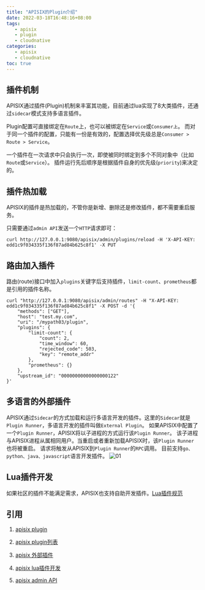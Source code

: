```yaml
---
title: "APISIX的Plugin介绍"
date: 2022-03-18T16:48:16+08:00
tags:
   - apisix
   - plugin
   - cloudnative
categories:
   - apisix
   - cloudnative
toc: true
---
```


## 插件机制
APISIX通过插件(Plugin)机制来丰富其功能，目前通过lua实现了8大类插件，还通过`sidecar`模式支持多语言插件。

Plugin配置可直接绑定在`Route`上，也可以被绑定在`Service`或`Consumer上`。
而对于同一个插件的配置，只能有一份是有效的，配置选择优先级总是`Consumer > Route > Service`。

一个插件在一次请求中只会执行一次，即使被同时绑定到多个不同对象中（比如`Route`或`Service`）。 
插件运行先后顺序是根据插件自身的优先级(`priority`)来决定的。

## 插件热加载
APISIX的插件是热加载的，不管你是新增、删除还是修改插件，都不需要重启服务。

只需要通过`admin API`发送一个`HTTP`请求即可：
```shell
curl http://127.0.0.1:9080/apisix/admin/plugins/reload -H 'X-API-KEY: edd1c9f034335f136f87ad84b625c8f1' -X PUT
```

## 路由加入插件
路由(route)接口中加入`plugins`关键字后支持插件，`limit-count`、`prometheus`都是引用的插件名称。

```shell
curl "http://127.0.0.1:9080/apisix/admin/routes" -H "X-API-KEY: edd1c9f034335f136f87ad84b625c8f1" -X POST -d '{
    "methods": ["GET"],
    "host": "test.my.com",
    "uri": "/mypath03/plugin",
    "plugins": {
        "limit-count": {
            "count": 2,
            "time_window": 60,
            "rejected_code": 503,
            "key": "remote_addr"
        },
        "prometheus": {}
    },
    "upstream_id": "00000000000000000122"
}'
```

## 多语言的外部插件
APISIX通过`Sidecar`的方式加载和运行多语言开发的插件。这里的`Sidecar`就是`Plugin Runner`，多语言开发的插件叫做`External Plugin`。
如果APISIX中配置了一个`Plugin Runner`，APISIX将以子进程的方式运行该`Plugin Runner`。 
该子进程与APISIX进程从属相同用户。当重启或者重新加载APISIX时，该`Plugin Runner`也将被重启。
请求将触发从APISIX到`Plugin Runner`的`RPC`调用。
目前支持`go、python、java、javascript`语言开发插件。
![01](./external-plugin.png)

## Lua插件开发
如果社区的插件不能满足需求，APISIX也支持自助开发插件。[Lua插件规范](https://apisix.apache.org/zh/docs/apisix/plugin-develop)

## 引用
1. [apisix plugin](https://apisix.apache.org/zh/docs/apisix/architecture-design/plugin)

2. [apisix plugin列表](https://apisix.apache.org/zh/docs/apisix/plugins/batch-requests/)

3. [apisix 外部插件](https://apisix.apache.org/zh/docs/apisix/external-plugin)

4. [apisix lua插件开发](https://apisix.apache.org/zh/docs/apisix/plugin-develop)

5. [apisix admin API](https://apisix.apache.org/zh/docs/apisix/admin-api)
